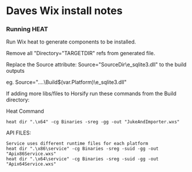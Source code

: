 # Daves Wix install notes

### Running HEAT

Run Wix heat to generate components to be installed.

Remove all "Directory="TARGETDIR" refs from generated file.

Replace the Source attribute:  Source="SourceDir\e_sqlite3.dll" to the build outputs

eg. Source="..\..\Build\$(var.Platform)\e_sqlite3.dll"


If adding more libs/files to Horsify run these commands from the Build directory:

Heat Command

	heat dir ".\x64" -cg Binaries -sreg -gg -out "JukeAndImporter.wxs"

API FILES:

	Service uses different runtime files for each platform
	heat dir ".\x86\service" -cg Binaries -sreg -suid -gg -out "Apix86Service.wxs"
	heat dir ".\x64\service" -cg Binaries -sreg -suid -gg -out "Apix64Service.wxs"